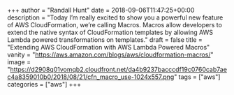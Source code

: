 +++
author = "Randall Hunt"
date = 2018-09-06T11:47:25+00:00
description = "Today I’m really excited to show you a powerful new feature of AWS CloudFormation, we’re calling Macros. Macros allow developers to extend the native syntax of CloudFormation templates by allowing AWS Lambda powered transformations on templates."
draft = false
title = "Extending AWS CloudFormation with AWS Lambda Powered Macros"
vanity = "https://aws.amazon.com/blogs/aws/cloudformation-macros/"
image = "https://d2908q01vomqb2.cloudfront.net/da4b9237bacccdf19c0760cab7aec4a8359010b0/2018/08/21/cfn_macro_use-1024x557.png"
tags = ["aws"]
categories = ["aws"]
+++
